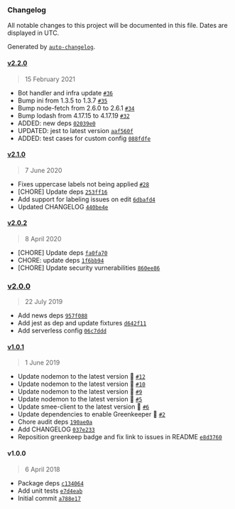 ### Changelog

All notable changes to this project will be documented in this file. Dates are displayed in UTC.

Generated by [`auto-changelog`](https://github.com/CookPete/auto-changelog).

#### [v2.2.0](https://github.com/riyadhalnur/issuelabeler/compare/v2.1.0...v2.2.0)

> 15 February 2021

- Bot handler and infra update [`#36`](https://github.com/riyadhalnur/issuelabeler/pull/36)
- Bump ini from 1.3.5 to 1.3.7 [`#35`](https://github.com/riyadhalnur/issuelabeler/pull/35)
- Bump node-fetch from 2.6.0 to 2.6.1 [`#34`](https://github.com/riyadhalnur/issuelabeler/pull/34)
- Bump lodash from 4.17.15 to 4.17.19 [`#32`](https://github.com/riyadhalnur/issuelabeler/pull/32)
- ADDED: new deps [`02039e0`](https://github.com/riyadhalnur/issuelabeler/commit/02039e09cf929b707342f5394b4db53e8e6641c0)
- UPDATED: jest to latest version [`aaf560f`](https://github.com/riyadhalnur/issuelabeler/commit/aaf560f970c18d9f1595ac95641ff2bdbb3ef324)
- ADDED: test cases for custom config [`088fdfe`](https://github.com/riyadhalnur/issuelabeler/commit/088fdfe479caeeec69e2d292c29a6def5c7016a2)

#### [v2.1.0](https://github.com/riyadhalnur/issuelabeler/compare/v2.0.2...v2.1.0)

> 7 June 2020

- Fixes uppercase labels not being applied [`#28`](https://github.com/riyadhalnur/issuelabeler/issues/28)
- [CHORE] Update deps [`253ff16`](https://github.com/riyadhalnur/issuelabeler/commit/253ff16520977c20e307c4769218bfbaabc43fce)
- Add support for labeling issues on edit [`6dbafd4`](https://github.com/riyadhalnur/issuelabeler/commit/6dbafd49c3675960a13152041f225e3189c1ea6c)
- Updated CHANGELOG [`440be4e`](https://github.com/riyadhalnur/issuelabeler/commit/440be4e233211deb48ab3a6b27f05779e48d2f49)

#### [v2.0.2](https://github.com/riyadhalnur/issuelabeler/compare/v2.0.0...v2.0.2)

> 8 April 2020

- [CHORE] Update deps [`fa0fa70`](https://github.com/riyadhalnur/issuelabeler/commit/fa0fa701e9906e60047d56f91251adeb9ac0aaad)
- CHORE: update deps [`1f6bb94`](https://github.com/riyadhalnur/issuelabeler/commit/1f6bb94fe6f491ef2a144476aacbcc5bfccfce6b)
- [CHORE] Update security vurnerabilities [`860ee86`](https://github.com/riyadhalnur/issuelabeler/commit/860ee8683c4fb24c29809bcaba07203478d5c406)

### [v2.0.0](https://github.com/riyadhalnur/issuelabeler/compare/v1.0.1...v2.0.0)

> 22 July 2019

- Add news deps [`957f088`](https://github.com/riyadhalnur/issuelabeler/commit/957f088cf92f65ce99b1c75b3f3214334497208d)
- Add jest as dep and update fixtures [`d642f11`](https://github.com/riyadhalnur/issuelabeler/commit/d642f11cc5735f053da737e8bc9d3c381d209a3e)
- Add serverless config [`06c7ddd`](https://github.com/riyadhalnur/issuelabeler/commit/06c7ddd4f17f23f8c0840317b4bf1708f049ad53)

#### [v1.0.1](https://github.com/riyadhalnur/issuelabeler/compare/v1.0.0...v1.0.1)

> 1 June 2019

- Update nodemon to the latest version 🚀 [`#12`](https://github.com/riyadhalnur/issuelabeler/pull/12)
- Update nodemon to the latest version 🚀 [`#10`](https://github.com/riyadhalnur/issuelabeler/pull/10)
- Update nodemon to the latest version 🚀 [`#9`](https://github.com/riyadhalnur/issuelabeler/pull/9)
- Update nodemon to the latest version 🚀 [`#5`](https://github.com/riyadhalnur/issuelabeler/pull/5)
- Update smee-client to the latest version 🚀 [`#6`](https://github.com/riyadhalnur/issuelabeler/pull/6)
- Update dependencies to enable Greenkeeper 🌴 [`#2`](https://github.com/riyadhalnur/issuelabeler/pull/2)
- Chore audit deps [`190ae0a`](https://github.com/riyadhalnur/issuelabeler/commit/190ae0af6884446b738fce83d1a990f4fb2cd757)
- Add CHANGELOG [`037e233`](https://github.com/riyadhalnur/issuelabeler/commit/037e2333ec1610bb9930529fbceab7ed41d4c760)
- Reposition greenkeep badge and fix link to issues in README [`e8d3760`](https://github.com/riyadhalnur/issuelabeler/commit/e8d3760cbe4f25c8ecdffb4182d69ae70d709928)

#### v1.0.0

> 6 April 2018

- Package deps [`c134064`](https://github.com/riyadhalnur/issuelabeler/commit/c13406484079927922314fe451ed006ef77b8a33)
- Add unit tests [`e7d4eab`](https://github.com/riyadhalnur/issuelabeler/commit/e7d4eab7edd43a3229e2261267d75ebd589e40f0)
- Initial commit [`a788e17`](https://github.com/riyadhalnur/issuelabeler/commit/a788e1777560c7db6b944a3abd22b3b13fcaf07b)
